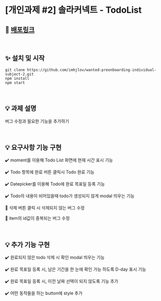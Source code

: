 # [개인과제 #2] 솔라커넥트 - TodoList
## 🔗 [배포링크](https://eager-volhard-d0c0f4.netlify.app)

</br>

## ✨ 설치 및 시작
```
git clone https://github.com/imhjlov/wanted-preonboarding-individual-subject-2.git
npm install
npm start
```

</br>

## 💡 과제 설명
버그 수정과 필요한 기능을 추가하기

</br>

## 💡 요구사항 기능 구현

✔️ moment를 이용해 Todo List 화면에 현재 시간 표시 기능

✔️ Todo 항목에 완료 버튼 클릭시 Todo 완료 기능

✔️ Datepicker를 이용해 Todo에 완료 목표일 등록 기능

✔️ Todo의 내용이 비어있을때 todo가 생성되지 않게 modal 띄우는 기능

🐛 삭제 버튼 클릭 시 삭제되지 않는 버그 수정

🐛 item의 id값이 중복되는 버그 수정

</br>

## 💡 추가 기능 구현

✔️ 완료되지 않은 todo 삭제 시 확인 modal 띄우는 기능

✔️ 완료 목표일 등록 시, 남은 기간을 한 눈에 확인 가능 하도록 D-day 표시 기능

✔️ 완료 목표일 등록 시, 이전 날짜 선택이 되지 않도록 기능 추가

✔️ 어떤 동작들을 하는 button에 style 추가
